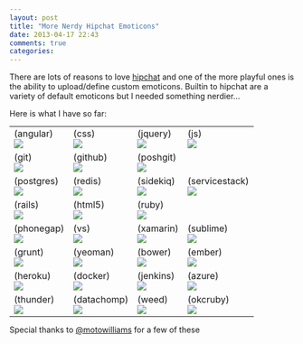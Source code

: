 ```yaml
---
layout: post
title: "More Nerdy Hipchat Emoticons"
date: 2013-04-17 22:43
comments: true
categories: 
---
```

There are lots of reasons to love [hipchat][1] and one of the more playful ones is the ability to upload/define custom emoticons. Builtin to hipchat are a variety of default emoticons but I needed something nerdier...

Here is what I have so far:

<div style="text-align: center;">
<table style="margin: 0px auto; table-layout: fixed; width: 650px;">
<tr>
<td>(angular)<br/><img src="http://static.datachomp.com/emoticons/angularjs.png" /></td><td>(css)<br/><img src="http://static.datachomp.com/emoticons/css.png" /></td><td>(jquery)<br/><img src="http://static.datachomp.com/emoticons/jquery.png" /></td><td>(js)<br/><img src="http://static.datachomp.com/emoticons/js.png" /></td>
</tr>
<td>(git)<br/><img src="http://static.datachomp.com/emoticons/git.png" /></td><td>(github)<br/><img src="http://static.datachomp.com/emoticons/github.png" /></td><td>(poshgit)<br/><img src="http://static.datachomp.com/emoticons/poshgit.png" /></td><td> </td>
</tr>
<tr>
<td>(postgres)<br/><img src="http://static.datachomp.com/emoticons/postgresql.jpeg" /></td><td>(redis)<br/><img src="http://static.datachomp.com/emoticons/redis.png" /></td><td>(sidekiq)<br/><img src="http://static.datachomp.com/emoticons/sidekiq.png" /></td><td>(servicestack)<br/><img src="http://static.datachomp.com/emoticons/servicestack.png" /></td>
</tr>
<tr>
<td>(rails)<br/><img src="http://static.datachomp.com/emoticons/rails.png" /></td><td>(html5)<br/><img src="http://static.datachomp.com/emoticons/html5.png" /></td><td>(ruby)<br/><img src="http://static.datachomp.com/emoticons/ruby.png" /></td><td> </td>
</tr>
<tr>
<td>(phonegap)<br/><img src="http://static.datachomp.com/emoticons/phonegap.png" /></td><td>(vs)<br/><img src="http://static.datachomp.com/emoticons/vs.png" /></td><td>(xamarin)<br/><img src="http://static.datachomp.com/emoticons/xamarinhq.png" /></td><td>(sublime)<br/><img src="http://static.datachomp.com/emoticons/sublimetext.png" /></td>
</tr>

<tr>
<td>(grunt)<br/><img src="http://static.datachomp.com/emoticons/grunt.png" /></td><td>(yeoman)<br/><img src="http://static.datachomp.com/emoticons/yeoman.png" /></td><td>(bower)<br/><img src="http://static.datachomp.com/emoticons/bower.png" /></td><td>(ember)<br/><img src="http://static.datachomp.com/emoticons/emberjs.png" /></td>
</tr>


<tr>
<td>(heroku)<br/><img src="http://static.datachomp.com/emoticons/heroku.jpg" /></td><td>(docker)<br/><img src="http://static.datachomp.com/emoticons/docker-whale.png" /></td><td>(jenkins)<br/><img src="http://static.datachomp.com/emoticons/jenkins.png" /></td><td>(azure)<br/><img src="http://static.datachomp.com/emoticons/azure.png" /></td>
</tr>

<tr>
<td>(thunder)<br/><img src="http://static.datachomp.com/emoticons/thunder.png" /></td><td>(datachomp)<br/><img src="http://static.datachomp.com/emoticons/datachomp.png" /></td><td>(weed)<br/><img src="http://static.datachomp.com/emoticons/weed.gif" /></td><td>(okcruby)<br/><img src="http://static.datachomp.com/emoticons/okcruby.png" /></td>
</tr>
</table>
</div>

Special thanks to [@motowilliams][3] for a few of these 

[1]: http://hipchat.com/
[3]: https://twitter.com/motowilliams